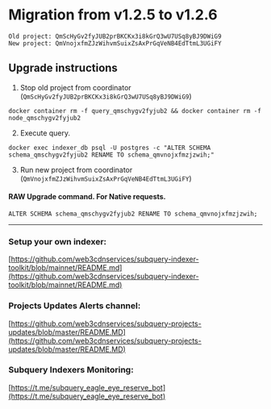 # Migration from v1.2.5 to v1.2.6
```
Old project: QmScHyGv2fyJUB2prBKCKx3i8kGrQ3wU7USq8yBJ9DWiG9
New project: QmVnojxfmZJzWihvmSuixZsAxPrGqVeNB4EdTtmL3UGiFY
```


## Upgrade instructions
 1) Stop old project from coordinator (`QmScHyGv2fyJUB2prBKCKx3i8kGrQ3wU7USq8yBJ9DWiG9`)

```
docker container rm -f query_qmschygv2fyjub2 && docker container rm -f node_qmschygv2fyjub2
```

 2) Execute query.

```
docker exec indexer_db psql -U postgres -c "ALTER SCHEMA schema_qmschygv2fyjub2 RENAME TO schema_qmvnojxfmzjzwih;"

```

 3) Run new project from coordinator (`QmVnojxfmZJzWihvmSuixZsAxPrGqVeNB4EdTtmL3UGiFY`)

#### RAW Upgrade command. For Native requests.
`ALTER SCHEMA schema_qmschygv2fyjub2 RENAME TO schema_qmvnojxfmzjzwih;`


___
### Setup your own indexer:

[https://github.com/web3cdnservices/subquery-indexer-toolkit/blob/mainnet/README.md](https://github.com/web3cdnservices/subquery-indexer-toolkit/blob/mainnet/README.md)

### Projects Updates Alerts channel:

[https://github.com/web3cdnservices/subquery-projects-updates/blob/master/README.MD](https://github.com/web3cdnservices/subquery-projects-updates/blob/master/README.MD)

### Subquery Indexers Monitoring:

[https://t.me/subquery_eagle_eye_reserve_bot](https://t.me/subquery_eagle_eye_reserve_bot)
